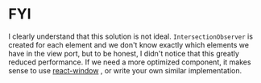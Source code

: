 # FYI

I clearly understand that this solution is not ideal. `IntersectionObserver` is created for each element and we don't know exactly which elements we have in the view port, but to be honest, I didn't notice that this greatly reduced performance.
If we need a more optimized component, it makes sense to use [react-window](https://github.com/bvaughn/react-window) , or write your own similar implementation.

